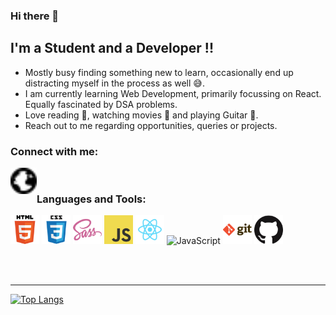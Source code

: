 ### Hi there 👋



## I'm a Student and a Developer !!

- Mostly busy finding something new to learn, occasionally end up distracting myself in the process as well :sweat_smile:.
- I am currently learning Web Development, primarily focussing on React. Equally fascinated by DSA problems.
- Love reading 📔, watching movies 🎥 and playing Guitar 🎸.
- Reach out to me regarding opportunities, queries or projects.


### Connect with me:

[<img align="left" alt="" width="42px" src="https://raw.githubusercontent.com/iconic/open-iconic/master/svg/globe.svg" />](https://portfolio-website-eight-nu.vercel.app/)
[<img align="left" alt="" width="42px" src="https://cdn.jsdelivr.net/npm/simple-icons@v3/icons/linkedin.svg" />](https://www.linkedin.com/in/sankalp-saxena-1147011b3/)

<br />

### Languages and Tools:

<p float="left>
<img  alt="Visual Studio Code" width="46px" src="https://raw.githubusercontent.com/github/explore/80688e429a7d4ef2fca1e82350fe8e3517d3494d/topics/visual-studio-code/visual-studio-code.png" /> 
<img  alt="HTML5" width="46px" src="https://raw.githubusercontent.com/github/explore/80688e429a7d4ef2fca1e82350fe8e3517d3494d/topics/html/html.png" />
<img  alt="CSS3" width="46px" src="https://raw.githubusercontent.com/github/explore/80688e429a7d4ef2fca1e82350fe8e3517d3494d/topics/css/css.png" />
<img  alt="Sass" width="46px" src="https://raw.githubusercontent.com/github/explore/80688e429a7d4ef2fca1e82350fe8e3517d3494d/topics/sass/sass.png" />
<img  alt="JavaScript" width="46px" src="https://raw.githubusercontent.com/github/explore/80688e429a7d4ef2fca1e82350fe8e3517d3494d/topics/javascript/javascript.png" />
<img  alt="React" width="46px" src="https://raw.githubusercontent.com/github/explore/80688e429a7d4ef2fca1e82350fe8e3517d3494d/topics/react/react.png" />
<img  alt="JavaScript" width="46px" src="https://img.icons8.com/color/2x/c-plus-plus-logo.png" />          
<img  alt="Git" width="46px" src="https://raw.githubusercontent.com/github/explore/80688e429a7d4ef2fca1e82350fe8e3517d3494d/topics/git/git.png" />
<img  alt="GitHub" width="46px" src="https://raw.githubusercontent.com/github/explore/78df643247d429f6cc873026c0622819ad797942/topics/github/github.png" />
</p>
<br />
<br />

---


  

[![Top Langs](https://github-readme-stats.vercel.app/api/top-langs/?username=sankalp163)](https://github.com/sankalp163/github-readme-stats)

